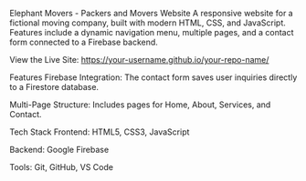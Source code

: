 Elephant Movers - Packers and Movers Website
A responsive website for a fictional moving company, built with modern HTML, CSS, and JavaScript. Features include a dynamic navigation menu, multiple pages, and a contact form connected to a Firebase backend.

View the Live Site: https://your-username.github.io/your-repo-name/

Features
Firebase Integration: The contact form saves user inquiries directly to a Firestore database.

Multi-Page Structure: Includes pages for Home, About, Services, and Contact.

Tech Stack
Frontend: HTML5, CSS3, JavaScript

Backend: Google Firebase

Tools: Git, GitHub, VS Code
